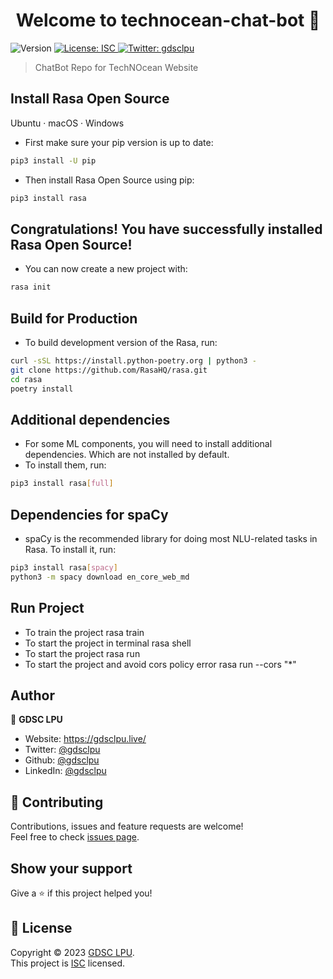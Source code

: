 <h1 align="center">Welcome to technocean-chat-bot 👋</h1>
<p>
  <img alt="Version" src="https://img.shields.io/badge/version-0.0.1-blue.svg?cacheSeconds=2592000" />
  <a href="LICENCE" target="_blank">
    <img alt="License: ISC" src="https://img.shields.io/badge/License-ISC-yellow.svg" />
  </a>
  <a href="https://twitter.com/gdsclpu" target="_blank">
    <img alt="Twitter: gdsclpu" src="https://img.shields.io/twitter/follow/gdsclpu.svg?style=social" />
  </a>
</p>

> ChatBot Repo for TechNOcean Website

## Install Rasa Open Source

Ubuntu · macOS · Windows

- First make sure your pip version is up to date:
```sh
pip3 install -U pip
```

- Then install Rasa Open Source using pip:
```sh
pip3 install rasa
```

## Congratulations! You have successfully installed Rasa Open Source!

- You can now create a new project with:

```sh
rasa init
```

## Build for Production

- To build development version of the Rasa, run:

```sh
curl -sSL https://install.python-poetry.org | python3 -
git clone https://github.com/RasaHQ/rasa.git
cd rasa
poetry install
```

## Additional dependencies

- For some ML components, you will need to install additional dependencies. Which are not installed by default.
- To install them, run:

```sh
pip3 install rasa[full]
```

## Dependencies for spaCy

- spaCy is the recommended library for doing most NLU-related tasks in Rasa. To install it, run:

```sh
pip3 install rasa[spacy]
python3 -m spacy download en_core_web_md
```

## Run Project
- To train the project
rasa train
- To start the project in terminal
rasa shell
- To start the project
rasa run
- To start the project and avoid cors policy error
rasa run --cors "*"

## Author

👤 **GDSC LPU**

* Website: https://gdsclpu.live/
* Twitter: [@gdsclpu](https://twitter.com/gdsclpu)
* Github: [@gdsclpu](https://github.com/gdsclpu)
* LinkedIn: [@gdsclpu](https://www.linkedin.com/company/gdsclpu/)

## 🤝 Contributing

Contributions, issues and feature requests are welcome!<br />Feel free to check [issues page](https://github.com/gdsclpu/technocean-chat-bot/issues). 

## Show your support

Give a ⭐️ if this project helped you!

## 📝 License

Copyright © 2023 [GDSC LPU](https://github.com/gdsclpu).<br />
This project is [ISC](LICENCE) licensed.
